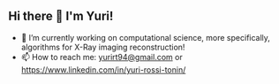 ## Hi there 👋 I'm Yuri!

- 🔭 I’m currently working on computational science, more specifically, algorithms for X-Ray imaging reconstruction!
- 📫 How to reach me: yurirt94@gmail.com or https://www.linkedin.com/in/yuri-rossi-tonin/ 


<!--
**yurirtonin/yurirtonin** is a ✨ _special_ ✨ repository because its `README.md` (this file) appears on your GitHub profile.

Here are some ideas to get you started:

- 🔭 I’m currently working on ...
- 🌱 I’m currently learning ...
- 👯 I’m looking to collaborate on ...
- 🤔 I’m looking for help with ...
- 💬 Ask me about ...
- 📫 How to reach me: ...
- 😄 Pronouns: ...
- ⚡ Fun fact: ...
-->
